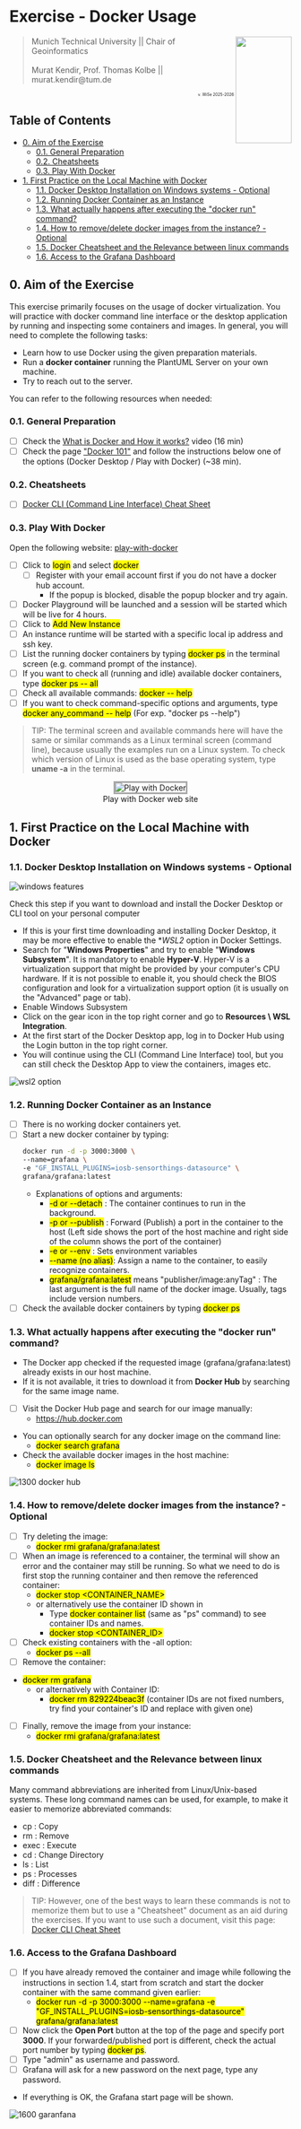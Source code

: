 # Exercise - Docker Usage

<img align="right" width=100 height=190 src="../images/TUM_Logo_blau_rgb_p.png"/>
<blockquote>
Munich Technical University || Chair of Geoinformatics </br></br>
Murat Kendir, Prof. Thomas Kolbe || murat.kendir@tum.de
</blockquote>

<div align="right" style="font-size:0.5em;">v. WiSe 2025-2026</div>

## Table of Contents

- [0. Aim of the Exercise](#0.-Aim-of-the-Exercise)
  - [0.1. General Preparation](#0.1.-General-Preparation)
  - [0.2. Cheatsheets](#0.2.-Cheatsheets)
  - [0.3. Play With Docker](#0.3.-Play-With-Docker)
- [1. First Practice on the Local Machine with Docker](#1.-First-Practice-on-the-Local-Machine-with-Docker)
  - [1.1. Docker Desktop Installation on Windows systems - Optional](#1.1.-Docker-Desktop-Installation-on-Windows-systems---Optional)
  - [1.2. Running Docker Container as an Instance](#1.2.-Running-Docker-Container-as-an-Instance)
  - [1.3. What actually happens after executing the "docker run" command?](#1.3.-What-actually-happens-after-executing-the-"docker-run"-command?)
  - [1.4. How to remove/delete docker images from the instance? - Optional](#1.4.-How-to-remove/delete-docker-images-from-the-instance?---Optional)
  - [1.5. Docker Cheatsheet and the Relevance between linux commands](#1.5.-Docker-Cheatsheet-and-the-Relevance-between-linux-commands)
  - [1.6. Access to the Grafana Dashboard](#1.6.-Access-to-the-Grafana-Dashboard)

## 0. Aim of the Exercise

This exercise primarily focuses on the usage of docker virtualization. You will practice with docker command line interface or the desktop application by running and inspecting some containers and images. In general, you will need to complete the following tasks:

- Learn how to use Docker using the given preparation materials.
- Run a **docker container** running the PlantUML Server on your own machine.
- Try to reach out to the server.

You can refer to the following resources when needed:

### 0.1. General Preparation

- [ ] Check the <a href="https://www.youtube.com/watch?v=rOTqprHv1YE" target="_blank">What is Docker and How it works?</a> video (16 min)
- [ ] Check the page <a href="https://www.docker.com/101-tutorial/" target="_blank">"Docker 101"</a> and follow the instructions below one of the options (Docker Desktop / Play with Docker) (~38 min).

### 0.2. Cheatsheets

- [ ] <a href="https://docs.docker.com/get-started/docker_cheatsheet.pdf" target="_blank">Docker CLI (Command Line Interface) Cheat Sheet</a>

### 0.3. Play With Docker

Open the following website:
[play-with-docker](https://labs.play-with-docker.com)
- [ ] Click to <mark>login</mark> and select <mark>docker</mark>
  - [ ] Register with your email account first if you do not have a docker hub account.
    - If the popup is blocked, disable the popup blocker and try again.
- [ ] Docker Playground will be launched and a session will be started which will be live for 4 hours.
- [ ] Click to <mark>Add New Instance</mark>
- [ ] An instance runtime will be started with a specific local ip address and ssh key.
- [ ] List the running docker containers by typing <mark>docker ps</mark> in the terminal screen (e.g. command prompt of the instance).
- [ ] If you want to check all (running and idle) available docker containers, type <mark>docker ps \-\- all</mark>
- [ ] Check all available commands: <mark>docker \-\- help</mark>
- [ ] If you want to check command-specific options and arguments, type <mark>docker any_command \-\- help</mark> (For exp. "docker ps --help")

> TIP: The terminal screen and available commands here will have the same or similar commands as a Linux terminal screen (command line), because usually the examples run on a Linux system. To check which version of Linux is used as the base operating system, type **uname -a** in the terminal.

<figure style="width:%100;text-align: center;">
  <img src="../images/exr5/1100_play_docker.png" alt="Play with Docker" style="border:3px solid darkgray">
  <figcaption>Play with Docker web site</figcaption>
</figure> 

## 1. First Practice on the Local Machine with Docker

### 1.1. Docker Desktop Installation on Windows systems - Optional

![windows features](../images/exr5/2-1_windows_properties.png)

Check this step if you want to download and install the Docker Desktop or CLI tool on your personal computer

- If this is your first time downloading and installing Docker Desktop, it may be more effective to enable the **WSL2* option in Docker Settings.
- Search for "**Windows Properties**" and try to enable "**Windows Subsystem**". It is mandatory to enable **Hyper-V**. Hyper-V is a virtualization support that might be provided by your computer's CPU hardware. If it is not possible to enable it, you should check the BIOS configuration and look for a virtualization support option (it is usually on the "Advanced" page or tab).
- Enable Windows Subsystem 
- Click on the gear icon in the top right corner and go to **Resources \ WSL Integration**.
- At the first start of the Docker Desktop app, log in to Docker Hub using the Login button in the top right corner.
- You will continue using the CLI (Command Line Interface) tool, but you can still check the Desktop App to view the containers, images etc.

![wsl2 option](../images/exr5/2-1_wsl2_option.png)

### 1.2. Running Docker Container as an Instance

- [ ] There is no working docker containers yet.
- [ ] Start a new docker container by typing:
    ```bash
    docker run -d -p 3000:3000 \
    --name=grafana \
    -e "GF_INSTALL_PLUGINS=iosb-sensorthings-datasource" \
    grafana/grafana:latest
    ```
  - Explanations of options and arguments:
    -  <mark>\-d or \-\-detach</mark> : The container continues to run in the background.
    - <mark>\-p or \-\-publish</mark> : Forward (Publish) a port in the container to the host (Left side shows the port of the host machine and right side of the column shows the port of the container)
    - <mark>\-e or \-\-env</mark> : Sets environment variables
    - <mark>\-\-name (no alias)</mark>: Assign a name to the container, to easily recognize containers.
    - <mark>grafana\/grafana:latest</mark> means "publisher\/image:anyTag" : The last argument is the full name of the docker image. Usually, tags include version numbers.
- [ ] Check the available docker containers by typing <mark>docker ps</mark>

### 1.3. What actually happens after executing the "docker run" command?

- The Docker app checked if the requested image (grafana/grafana:latest) already exists in our host machine. 
- If it is not available, it tries to download it from **Docker Hub** by searching for the same image name.

- [ ] Visit the Docker Hub page and search for our image manually:
  - https://hub.docker.com
- You can optionally search for any docker image on the command line:
  - <mark>docker search grafana</mark>
- Check the available docker images in the host machine:
  - <mark>docker image ls</mark>

![1300 docker hub](../images/exr5/1300_docker_hub.png)

### 1.4. How to remove/delete docker images from the instance? - Optional

- [ ] Try deleting the image:
  - <mark>docker rmi grafana/grafana:latest</mark>
- [ ] When an image is referenced to a container, the terminal will show an error and the container may still be running. So what we need to do is first stop the running container and then remove the referenced container:
  - <mark>docker stop \<CONTAINER_NAME\></mark>
  - or alternatively use the container ID shown in
    - Type <mark>docker container list</mark> (same as "ps" command) to see container IDs and names.
    - <mark>docker stop \<CONTAINER_ID\></mark>
- [ ] Check existing containers with the -all option:
  - <mark>docker ps \-\-all</mark>
- [ ] Remove the container:
- <mark>docker rm grafana</mark>
  - or alternatively with Container ID:
    - <mark>docker rm 829224beac3f</mark> (container IDs are not fixed numbers, try find your container's ID and replace with given one)
- [ ] Finally, remove the image from your instance:
  - <mark>docker rmi grafana\/grafana:latest</mark>

### 1.5. Docker Cheatsheet and the Relevance between linux commands

Many command abbreviations are inherited from Linux/Unix-based systems. These long command names can be used, for example, to make it easier to memorize abbreviated commands:
- cp : Copy
- rm : Remove
- exec : Execute
- cd : Change Directory
- ls : List
- ps : Processes
- diff : Difference

> TIP: However, one of the best ways to learn these commands is not to memorize them but to use a "Cheatsheet" document as an aid during the exercises. If you want to use such a document, visit this page: [Docker CLI Cheat Sheet](https://docs.docker.com/get-started/docker_cheatsheet.pdf)

### 1.6. Access to the Grafana Dashboard

- [ ] If you have already removed the container and image while following the instructions in section 1.4, start from scratch and start the docker container with the same command given earlier:
  - <mark>docker run -d -p 3000:3000 --name=grafana \-e "GF_INSTALL_PLUGINS=iosb-sensorthings-datasource" grafana/grafana:latest</mark>
- [ ] Now click the **Open Port** button at the top of the page and specify port **3000**. If your forwarded/published port is different, check the actual port number by typing <mark>docker ps</mark>.
- [ ] Type "admin" as username and password.
- [ ] Grafana will ask for a new password on the next page, type any password.
- If everything is OK, the Grafana start page will be shown.

![1600 garanfana](../images/exr5/1600_grafana.png)
